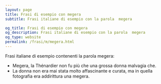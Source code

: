 ```yaml
---
layout: page
title: Frasi di esempio con megera 
subtitle: Frasi italiane di esempio con la parola  megera

og_title: Frasi di esempio con megera 
og_description: Frasi italiane di esempio con la parola  megera
og_type: website
permalink: /frasi/m/megera.html
---
```


Frasi italiane di esempio contenenti la parola megera:


- Megera, la Thénardier non fu più che una grossa donna malvagia che.
- La donna non era mai stata molto affascinante e curata, ma in quella fotografia era addirittura una megera.
